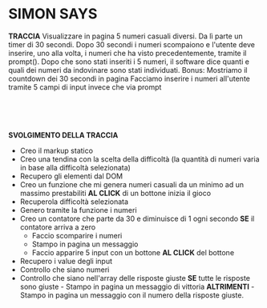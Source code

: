 # SIMON SAYS




**TRACCIA**
Visualizzare in pagina 5 numeri casuali diversi. Da lì parte un timer di 30 secondi.
 Dopo 30 secondi i numeri scompaiono e l'utente deve inserire, uno alla volta, i numeri che ha visto precedentemente, tramite il prompt().
Dopo che sono stati inseriti i 5 numeri, il software dice quanti e quali dei numeri da indovinare sono stati individuati.
Bonus:
Mostriamo il countdown dei 30 secondi in pagina
Facciamo inserire i numeri all'utente tramite 5 campi di input invece che via prompt

<br>
<br>
<br>


**SVOLGIMENTO DELLA TRACCIA**

- Creo il markup statico 
- Creo una tendina con la scelta della difficoltà (la quantità di numeri varia in base alla difficoltà selezionata)
- Recupero gli elementi dal DOM
- Creo un funzione che mi genera numeri casuali da un minimo ad un massimo prestabiliti 
**AL CLICK** di un bottone inizia il gioco
- Recuperola difficoltà selezionata
- Genero tramite la funzione i numeri 
- Creo un contatore che parte da 30 e diminuisce di 1 ogni secondo
 **SE** il contatore arriva a zero 
  - Faccio scomparire i numeri 
  - Stampo in pagina un messaggio 
  - Faccio apparire 5 input con un bottone
**AL CLICK** del bottone
- Recupero i value degli input
- Controllo che siano numeri 
- Controllo che siano nell'array delle risposte giuste
    **SE** tutte le risposte sono giuste 
        - Stampo in pagina un messaggio di vittoria 
    **ALTRIMENTI** 
        - Stampo in pagina un messaggio con il numero della risposte giuste.       

 